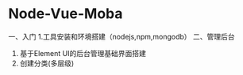 # Node-Vue-Moba
一、入门
1.工具安装和环境搭建（nodejs,npm,mongodb）
二、管理后台
1. 基于Element UI的后台管理基础界面搭建
2. 创建分类(多层级)
